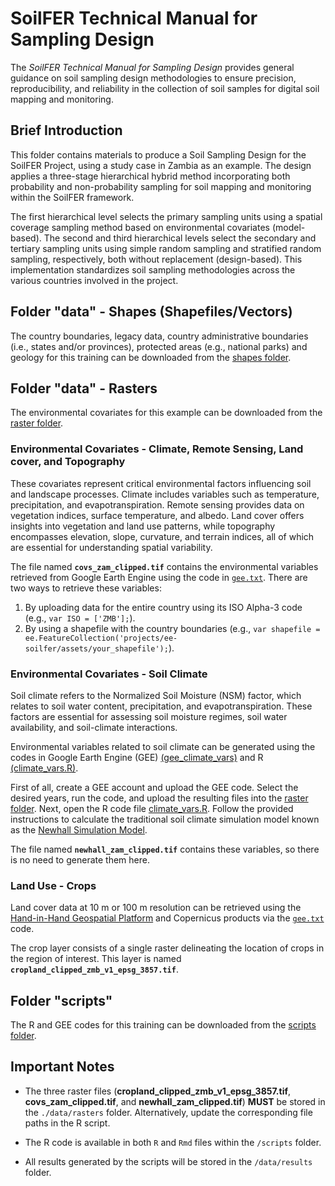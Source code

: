 # SoilFER Technical Manual for Sampling Design

The *SoilFER Technical Manual for Sampling Design* provides general guidance on soil sampling design methodologies to ensure precision, reproducibility, and reliability in the collection of soil samples for digital soil mapping and monitoring.

## Brief Introduction

This folder contains materials to produce a Soil Sampling Design for the SoilFER Project, using a study case in Zambia as an example. The design applies a three-stage hierarchical hybrid method incorporating both probability and non-probability sampling for soil mapping and monitoring within the SoilFER framework.

The first hierarchical level selects the primary sampling units using a spatial coverage sampling method based on environmental covariates (model-based). The second and third hierarchical levels select the secondary and tertiary sampling units using simple random sampling and stratified random sampling, respectively, both without replacement (design-based). This implementation standardizes soil sampling methodologies across the various countries involved in the project.

## Folder "data" - Shapes (Shapefiles/Vectors)

The country boundaries, legacy data, country administrative boundaries (i.e., states and/or provinces), protected areas (e.g., national parks) and geology for this training can be downloaded from the [shapes folder](./data/shapes).

## Folder "data" - Rasters

The environmental covariates for this example can be downloaded from the [raster folder](./data/rasters).

### Environmental Covariates - Climate, Remote Sensing, Land cover, and Topography

These covariates represent critical environmental factors influencing soil and landscape processes. Climate includes variables such as temperature, precipitation, and evapotranspiration. Remote sensing provides data on vegetation indices, surface temperature, and albedo. Land cover offers insights into vegetation and land use patterns, while topography encompasses elevation, slope, curvature, and terrain indices, all of which are essential for understanding spatial variability.

The file named **`covs_zam_clipped.tif`** contains the environmental variables retrieved from Google Earth Engine using the code in [`gee.txt`](./scripts/GEE). There are two ways to retrieve these variables:
1. By uploading data for the entire country using its ISO Alpha-3 code (e.g., `var ISO = ['ZMB'];`).
2. By using a shapefile with the country boundaries (e.g., `var shapefile = ee.FeatureCollection('projects/ee-soilfer/assets/your_shapefile');`).

### Environmental Covariates - Soil Climate

Soil climate refers to the Normalized Soil Moisture (NSM) factor, which relates to soil water content, precipitation, and evapotranspiration. These factors are essential for assessing soil moisture regimes, soil water availability, and soil-climate interactions.

Environmental variables related to soil climate can be generated using the codes in Google Earth Engine (GEE) [(gee_climate_vars)](./scripts/GEE) and R [(climate_vars.R)](./scripts). 

First of all, create a GEE account and upload the GEE code. Select the desired years, run the code, and upload the resulting files into the [raster folder](./data/rasters). Next, open the R code file [climate_vars.R](./scripts). Follow the provided instructions to calculate the traditional soil climate simulation model known as the [Newhall Simulation Model](https://github.com/ncss-tech/jNSMR).

The file named **`newhall_zam_clipped.tif`** contains these variables, so there is no need to generate them here.

### Land Use - Crops

Land cover data at 10 m or 100 m resolution can be retrieved using the [Hand-in-Hand Geospatial Platform](https://data.apps.fao.org/?lang=en) and Copernicus products via the [`gee.txt`](./scripts/GEE) code.

The crop layer consists of a single raster delineating the location of crops in the region of interest. This layer is named **`cropland_clipped_zmb_v1_epsg_3857.tif`**.

## Folder "scripts"

The R and GEE codes for this training can be downloaded from the [scripts folder](./data/scripts).

## Important Notes

- The three raster files (**cropland_clipped_zmb_v1_epsg_3857.tif**, **covs_zam_clipped.tif**, and **newhall_zam_clipped.tif**) **MUST** be stored in the `./data/rasters` folder. Alternatively, update the corresponding file paths in the R script.

- The R code is available in both `R` and `Rmd` files within the `/scripts` folder.

- All results generated by the scripts will be stored in the `/data/results` folder.
